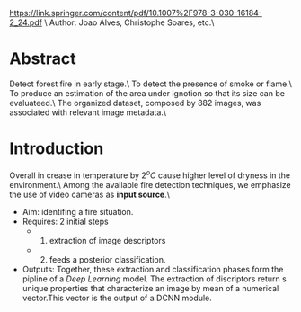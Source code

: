 https://link.springer.com/content/pdf/10.1007%2F978-3-030-16184-2_24.pdf \\
Author: Joao Alves, Christophe Soares, etc.\\

# Abstract
Detect forest fire in early stage.\\
To detect the presence of smoke or flame.\\
To produce an estimation of the area under ignotion so that its size  can be evaluateed.\\
The organized dataset, composed by 882 images, was associated with relevant image metadata.\\

# Introduction
Overall in crease in temperature by 2$^oC$ cause higher level of dryness in the environment.\\
Among the available fire detection techniques, we emphasize the use of video cameras as **input source**.\\
* Aim: identifing a fire situation.
* Requires: 2 initial steps
  * 1. extraction of image descriptors
  * 2. feeds a posterior classification.
* Outputs: Together, these extraction and classification phases form the pipline of a *Deep Learning* model. The extraction
of discriptors return s unique properties that characterize an image by mean of a numerical vector.This vector is the output of a DCNN module. 
